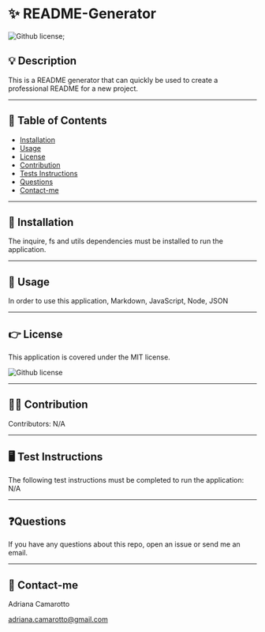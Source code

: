 
# ✨ README-Generator

![Github license](https://img.shields.io/badge/license-MIT-blue.svg);

## 💡 Description
This is a README generator that can quickly be used to create a professional README for a new project.    


---

## 🔎 Table of Contents
* [Installation](##installation)
* [Usage](##usage)
* [License](##license)
* [Contribution](##contribution)
* [Tests Instructions](##testInstructions)
* [Questions](##questions)
* [Contact-me](##Contact)
---

## 📌 Installation
The inquire, fs and utils dependencies must be installed to run the application.


---

## 📌 Usage
In order to use this application,  Markdown, JavaScript, Node, JSON


---

## 👉 License

This application is covered under the MIT license. 

![Github license](https://img.shields.io/badge/license-MIT-blue.svg)



---

## 🙌🏻 Contribution
Contributors: N/A

---

## 🖥️ Test Instructions
The following test instructions must be completed to run the application: 
 N/A

---

## ❓Questions
If  you have any questions about this repo, open an issue or send me an email.


---

## 📧 Contact-me
Adriana Camarotto 

adriana.camarotto@gmail.com
